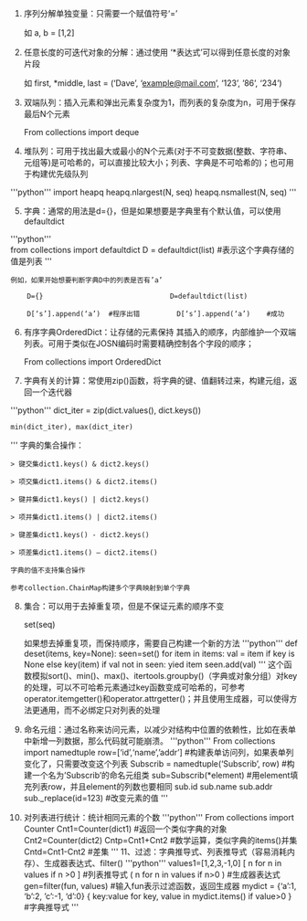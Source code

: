 1. 序列分解单独变量：只需要一个赋值符号‘=’

	如 a, b = [1,2]

2. 任意长度的可迭代对象的分解：通过使用 ‘*表达式’可以得到任意长度的对象片段

	如 first, *middle, last = (‘Dave’,  ‘example@mail.com’,  ‘123’,  ’86’,  ‘234’)

3. 双端队列：插入元素和弹出元素复杂度为1，而列表的复杂度为n，可用于保存最后N个元素

	From collections import deque

4. 堆队列：可用于找出最大或最小的N个元素(对于不可变数据(整数、字符串、元组等)是可哈希的，可以直接比较大小；列表、字典是不可哈希的)；也可用于构建优先级队列

'''python'''
	import heapq
	heapq.nlargest(N, seq)   heapq.nsmallest(N, seq)
'''

5. 字典：通常的用法是d={}，但是如果想要是字典里有个默认值，可以使用defaultdict

'''python'''	
	from collections import defaultdict
	D = defaultdict(list)  #表示这个字典存储的值是列表
'''

	例如，如果开始想要判断字典D中的列表是否有’a’

		D={}                               D=defaultdict(list)

	    D[‘s’].append(‘a’)  #程序出错         D[‘s’].append(‘a’)    #成功

6. 有序字典OrderedDict：让存储的元素保持 其插入的顺序，内部维护一个双端列表。可用于类似在JOSN编码时需要精确控制各个字段的顺序；

	From collections import OrderedDict

7. 字典有关的计算：常使用zip()函数，将字典的键、值翻转过来，构建元组，返回一个迭代器

'''python'''
	dict_iter = zip(dict.values(), dict.keys())

	min(dict_iter), max(dict_iter)
'''
	字典的集合操作：

	> 键交集dict1.keys() & dict2.keys()

	> 项交集dict1.items() & dict2.items()

	> 键并集dict1.keys() | dict2.keys()

	> 项并集dict1.items() | dict2.items()

	> 键差集dict1.keys() - dict2.keys()

	> 项差集dict1.items() – dict2.items()

	字典的值不支持集合操作

	参考collection.ChainMap构建多个字典映射到单个字典

8. 集合：可以用于去掉重复项，但是不保证元素的顺序不变

	set(seq)

	如果想去掉重复项，而保持顺序，需要自己构建一个新的方法
'''python'''
	def deset(items, key=None):
		seen=set()
		for item in items:
			val = item if key is None else key(item)
			if val not in seen:
				yied item
				seen.add(val)
'''
	这个函数模拟sort()、min()、max()、itertools.groupby()（字典或对象分组）对key的处理，可以不可哈希元素通过key函数变成可哈希的，可参考operator.itemgetter()和operator.attrgetter()；并且使用生成器，可以使得方法更通用，而不必绑定只对列表的处理

9. 命名元组：通过名称来访问元素，以减少对结构中位置的依赖性，比如在表单中新增一列数据，那么代码就可能崩溃。
'''python'''
	From collections import namedtuple
	row=[‘id’,‘name’,’addr’]  #构建表单访问列，如果表单列变化了，只需要改变这个列表
	Subscrib = namedtuple(‘Subscrib’, row) #构建一个名为’Subscrib’的命名元组类
	sub=Subscrib(*element) #用element填充列表row，并且element的列数也要相同
	sub.id
	sub.name
	sub.addr
	sub._replace(id=123)  #改变元素的值
'''
10. 对列表进行统计：统计相同元素的个数
'''python'''
	From collections import Counter
	Cnt1=Counter(dict1)  #返回一个类似字典的对象
	Cnt2=Counter(dict2)
	Cntp=Cnt1+Cnt2  #数学运算，类似字典的items()并集
	Cntd=Cnt1-Cnt2  #差集
'''
11、过滤：字典推导式、列表推导式（容易消耗内存）、生成器表达式、filter()
'''python'''
	values1=[1,2,3,-1,0]
	[ n for n in values if n >0 ]  #列表推导式
	( n for n in values if n>0 )  #生成器表达式
	gen=filter(fun, values)  #输入fun表示过滤函数，返回生成器
	mydict = {‘a’:1, ‘b’:2, ’c’:-1, ‘d’:0}
	{ key:value for key, value in mydict.items() if value>0 } #字典推导式
'''













